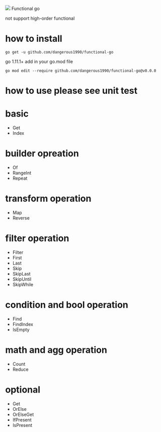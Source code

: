 <img src="https://travis-ci.org/dangerous1990/functional-go.svg?branch=master">
Functional go 

not support high-order functional

# how to install 
```
go get -u github.com/dangerous1990/functional-go
```
go 1.11.1+  add in your go.mod file
```
go mod edit --require github.com/dangerous1990/functional-go@v0.0.0
```
# how to use  please see unit test

# basic
* Get
* Index

# builder opreation
* Of
* RangeInt
* Repeat

# transform operation
* Map 
* Reverse

# filter operation
* Filter
* First
* Last
* Skip
* SkipLast
* SkipUntil
* SkipWhile

# condition and bool operation
* Find
* FindIndex
* IsEmpty

# math and agg operation
* Count
* Reduce

# optional

* Get
* OrElse
* OrElseGet
* IfPresent
* IsPresent


